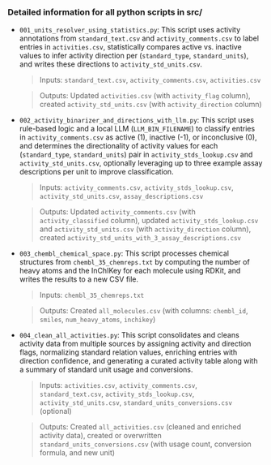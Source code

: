 ### Detailed information for all python scripts in src/

- `001_units_resolver_using_statistics.py`: This script uses activity annotations from `standard_text.csv` and `activity_comments.csv` to label entries in `activities.csv`, statistically compares active vs. inactive values to infer activity direction per (`standard_type`, `standard_units`), and writes these directions to `activity_std_units.csv`.

    > Inputs: `standard_text.csv`, `activity_comments.csv`, `activities.csv`

    > Outputs: Updated `activities.csv` (with `activity_flag` column), created `activity_std_units.csv` (with `activity_direction` column)


- `002_activity_binarizer_and_directions_with_llm.py`: This script uses rule-based logic and a local LLM (`LLM_BIN_FILENAME`) to classify entries in `activity_comments.csv` as active (1), inactive (-1), or inconclusive (0), and determines the directionality of activity values for each (`standard_type`, `standard_units`) pair in `activity_stds_lookup.csv` and `activity_std_units.csv`, optionally leveraging up to three example assay descriptions per unit to improve classification.

    > Inputs: `activity_comments.csv`, `activity_stds_lookup.csv`, `activity_std_units.csv`, `assay_descriptions.csv`

    > Outputs: Updated `activity_comments.csv` (with `activity_classified` column), updated `activity_stds_lookup.csv` and `activity_std_units.csv` (with `activity_direction` column), created `activity_std_units_with_3_assay_descriptions.csv`

- `003_chembl_chemical_space.py`: This script processes chemical structures from `chembl_35_chemreps.txt` by computing the number of heavy atoms and the InChIKey for each molecule using RDKit, and writes the results to a new CSV file.

    > Inputs: `chembl_35_chemreps.txt`

    > Outputs: Created `all_molecules.csv` (with columns: `chembl_id`, `smiles`, `num_heavy_atoms`, `inchikey`)


- `004_clean_all_activities.py`: This script consolidates and cleans activity data from multiple sources by assigning activity and direction flags, normalizing standard relation values, enriching entries with direction confidence, and generating a curated activity table along with a summary of standard unit usage and conversions.

    > Inputs: `activities.csv`, `activity_comments.csv`, `standard_text.csv`, `activity_stds_lookup.csv`, `activity_std_units.csv`, `standard_units_conversions.csv` (optional)

    > Outputs: Created `all_activities.csv` (cleaned and enriched activity data), created or overwritten `standard_units_conversions.csv` (with usage count, conversion formula, and new unit)